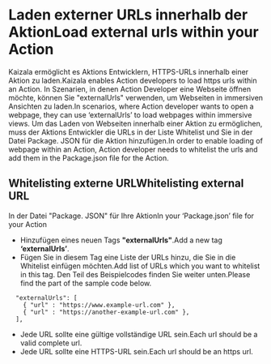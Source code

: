 # <a name="load-external-urls-within-your-action"></a><span data-ttu-id="2d6ec-101">Laden externer URLs innerhalb der Aktion</span><span class="sxs-lookup"><span data-stu-id="2d6ec-101">Load external urls within your Action</span></span>

<span data-ttu-id="2d6ec-102">Kaizala ermöglicht es Aktions Entwicklern, HTTPS-URLs innerhalb einer Aktion zu laden.</span><span class="sxs-lookup"><span data-stu-id="2d6ec-102">Kaizala enables Action developers to load https urls within an Action.</span></span> <span data-ttu-id="2d6ec-103">In Szenarien, in denen Action Developer eine Webseite öffnen möchte, können Sie "externalUrls" verwenden, um Webseiten in immersiven Ansichten zu laden.</span><span class="sxs-lookup"><span data-stu-id="2d6ec-103">In scenarios, where Action developer wants to open a webpage, they can use ‘externalUrls’ to load webpages within immersive views.</span></span>
<span data-ttu-id="2d6ec-104">Um das Laden von Webseiten innerhalb einer Aktion zu ermöglichen, muss der Aktions Entwickler die URLs in der Liste Whitelist und Sie in der Datei Package. JSON für die Aktion hinzufügen.</span><span class="sxs-lookup"><span data-stu-id="2d6ec-104">In order to enable loading of webpage within an Action, Action developer needs to whitelist the urls and add them in the Package.json file for the Action.</span></span>

## <a name="whitelisting-external-url"></a><span data-ttu-id="2d6ec-105">Whitelisting externe URL</span><span class="sxs-lookup"><span data-stu-id="2d6ec-105">Whitelisting external URL</span></span>

<span data-ttu-id="2d6ec-106">In der Datei "Package. JSON" für Ihre Aktion</span><span class="sxs-lookup"><span data-stu-id="2d6ec-106">In your ‘Package.json’ file for your Action</span></span>
* <span data-ttu-id="2d6ec-107">Hinzufügen eines neuen Tags **"externalUrls"**.</span><span class="sxs-lookup"><span data-stu-id="2d6ec-107">Add a new tag **‘externalUrls’**.</span></span>
* <span data-ttu-id="2d6ec-108">Fügen Sie in diesem Tag eine Liste der URLs hinzu, die Sie in die Whitelist einfügen möchten.</span><span class="sxs-lookup"><span data-stu-id="2d6ec-108">Add list of URLs which you want to whitelist in this tag.</span></span> <span data-ttu-id="2d6ec-109">Den Teil des Beispielcodes finden Sie weiter unten.</span><span class="sxs-lookup"><span data-stu-id="2d6ec-109">Please find the part of the sample code below.</span></span> 
```
  "externalUrls": [
    { "url" : "https://www.example-url.com" },
    { "url" : "https://another-example-url.com" },
  ],
```
* <span data-ttu-id="2d6ec-110">Jede URL sollte eine gültige vollständige URL sein.</span><span class="sxs-lookup"><span data-stu-id="2d6ec-110">Each url should be a valid complete url.</span></span>
* <span data-ttu-id="2d6ec-111">Jede URL sollte eine HTTPS-URL sein.</span><span class="sxs-lookup"><span data-stu-id="2d6ec-111">Each url should be an https url.</span></span>

